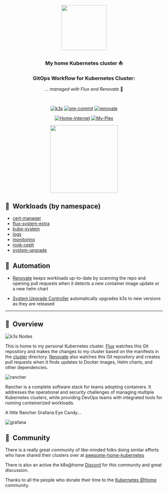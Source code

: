 <div align="center">

<img src="https://camo.githubusercontent.com/5b298bf6b0596795602bd771c5bddbb963e83e0f/68747470733a2f2f692e696d6775722e636f6d2f7031527a586a512e706e67" align="center" width="144px" height="144px"/>

### My home Kubernetes cluster :sailboat:
### GitOps Workflow for Kubernetes Cluster:

_... managed with Flux and Renovate_ :robot:

</div>

<br/>

<div align="center">

[![k3s](https://img.shields.io/badge/k3s-v1.21.2-brightgreen?style=for-the-badge&logo=kubernetes&logoColor=white)](https://k3s.io/)
[![pre-commit](https://img.shields.io/badge/pre--commit-enabled-brightgreen?logo=pre-commit&logoColor=white&style=for-the-badge)](https://github.com/pre-commit/pre-commit)
[![renovate](https://img.shields.io/badge/renovate-enabled-brightgreen?style=for-the-badge&logo=renovatebot&logoColor=white)](https://github.com/renovatebot/renovate)
  
</div>

<div align="center">
  
[![Home-Internet](https://img.shields.io/uptimerobot/status/m789505035-c112a2c8baa014b335cd2dc6?color=important&label=home%20internet&style=flat-square&logo=opnSense&logoColor=white)](https://uptimerobot.com)
[![My-Plex](https://img.shields.io/uptimerobot/status/m789505035-c112a2c8baa014b335cd2dc6?logo=plex&logoColor=white&color=important&label=my%20plex&style=flat-square)](https://plex.tv)

</div>

<div align="center">
  
<img src="https://github.githubassets.com/images/modules/profile/profile-first-pr-dark.svg" align="center" width="216px" height="216px"/>

</div>

## :wrench:&nbsp; Workloads (by namespace)

* [cert-manager](https://github.com/jetstack/cert-manager)
* [flux-system-extra](https://github.com/fluxcd/flux2/)
* [kube-system](https://kubernetes.io/docs/concepts/overview/components/)
* [logs](logs/)
* [monitoring](monitoring/)
* [rook-ceph](rook-ceph/)
* [system-upgrade](system-upgrade/)

## :robot:&nbsp; Automation

* [Renovate](https://github.com/renovatebot/renovate) keeps workloads up-to-date by scanning the repo and opening pull requests when it detects a new container image update or a new helm chart
- [System Upgrade Controller](https://github.com/rancher/system-upgrade-controller) automatically upgrades k3s to new versions as they are released


---

## :book:&nbsp; Overview

![k3s Nodes](https://i.imgur.com/MmEfXeu.png)

This is home to my personal Kubernetes cluster. [Flux](https://github.com/fluxcd/flux2) watches this Git repository and makes the changes to my cluster based on the manifests in the [cluster](./cluster/) directory. [Renovate](https://github.com/renovatebot/renovate) also watches this Git repository and creates pull requests when it finds updates to Docker images, Helm charts, and other dependencies.

![rancher](https://i.imgur.com/o1DMXE4.png)

Rancher is a complete software stack for teams adopting containers. It addresses the operational and security challenges of managing multiple Kubernetes clusters, while providing DevOps teams with integrated tools for running containerized workloads.

A little Rancher Grafana Eye Candy...

![grafana](https://i.imgur.com/ofSFE6m.png)


## :handshake:&nbsp; Community

There is a really great community of like-minded folks doing similar efforts who have shared their clusters over at [awesome-home-kubernetes](https://github.com/k8s-at-home/awesome-home-kubernetes)

There is also an active the k8s@home [Discord](https://discord.gg/7PbmHRK) for this community and great discussion.

Thanks to all the people who donate their time to the [Kubernetes @Home](https://github.com/k8s-at-home/) community.

